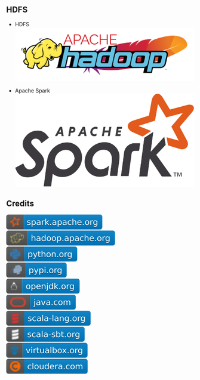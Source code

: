 HDFS
----
- HDFS  
![image](https://github.com/RajaniCode/S/blob/main/Reference/Logos/Hadoop.svg?raw=true)

- Apache Spark  
![image](https://github.com/RajaniCode/S/blob/main/Reference/Logos/Spark.svg?raw=true)

Credits
-------
[![image](
https://github.com/RajaniCode/S/blob/main/Reference/Badges/HDFS/spark.apache.org.svg?raw=true)](https://spark.apache.org)  
[![image](
https://github.com/RajaniCode/S/blob/main/Reference/Badges/HDFS/hadoop.apache.org.svg?raw=true)](https://hadoop.apache.org)  
[![image](
https://github.com/RajaniCode/S/blob/main/Reference/Badges/HDFS/python.org.svg?raw=true)](https://python.org)  
[![image](
https://github.com/RajaniCode/S/blob/main/Reference/Badges/HDFS/pypi.org.svg?raw=true)](https://pypi.org)  
[![image](
https://github.com/RajaniCode/S/blob/main/Reference/Badges/HDFS/openjdk.org.svg?raw=true)](https://openjdk.org)  
[![image](
https://github.com/RajaniCode/S/blob/main/Reference/Badges/HDFS/java.com.svg?raw=true)](https://java.com)    
[![image](
https://github.com/RajaniCode/S/blob/main/Reference/Badges/HDFS/scala-lang.org.svg?raw=true)](https://scala-lang.org)    
[![image](
https://github.com/RajaniCode/S/blob/main/Reference/Badges/HDFS/scala-sbt.org.svg?raw=true)](https://scala-sbt.org)    
[![image](
https://github.com/RajaniCode/S/blob/main/Reference/Badges/HDFS/virtualbox.org.svg?raw=true)](https://virtualbox.org)    
[![image](
https://github.com/RajaniCode/S/blob/main/Reference/Badges/HDFS/cloudera.com.svg?raw=true)](https://cloudera.com)    
